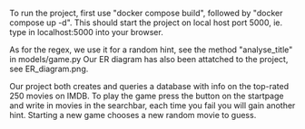 To run the project, first use "docker compose build", followed by "docker compose up -d".
This should start the project on local host port 5000, ie. type in localhost:5000 into your browser.

As for the regex, we use it for a random hint, see the method "analyse_title" in models/game.py
Our ER diagram has also been attatched to the project, see ER_diagram.png.

Our project both creates and queries a database with info on the top-rated 250 movies on IMDB.
To play the game press the button on the startpage and write in movies in the searchbar, each
time you fail you will gain another hint. Starting a new game chooses a new random movie to guess.
